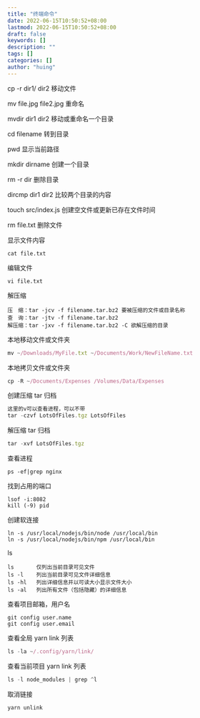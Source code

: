 ```yaml
---
title: "终端命令"
date: 2022-06-15T10:50:52+08:00
lastmod: 2022-06-15T10:50:52+08:00
draft: false
keywords: []
description: ""
tags: []
categories: []
author: "huing"
---
```


cp -r dir1/ dir2 移动文件

mv file.jpg file2.jpg 重命名

mvdir dir1 dir2 移动或重命名一个目录

cd filename 转到目录

pwd 显示当前路径

mkdir dirname 创建一个目录

rm -r dir 删除目录 <!-- -r 递归处理目录 -->

dircmp dir1 dir2 比较两个目录的内容

touch src/index.js 创建空文件或更新已存在文件时间

rm file.txt 删除文件

显示文件内容

```
cat file.txt
```

编辑文件

```
vi file.txt
```

解压缩

```
压　缩：tar -jcv -f filename.tar.bz2 要被压缩的文件或目录名称
查　询：tar -jtv -f filename.tar.bz2
解压缩：tar -jxv -f filename.tar.bz2 -C 欲解压缩的目录
```

本地移动文件或文件夹

```js
mv ~/Downloads/MyFile.txt ~/Documents/Work/NewFileName.txt
```

本地拷贝文件或文件夹

```js
cp -R ~/Documents/Expenses /Volumes/Data/Expenses
```

创建压缩 tar 归档

```js
这里的v可以查看进程，可以不带
tar -czvf LotsOfFiles.tgz LotsOfFiles
```

解压缩 tar 归档

```js
tar -xvf LotsOfFiles.tgz
```

查看进程

```
ps -ef|grep nginx
```

找到占用的端口

```
lsof -i:8082
kill (-9) pid
```

创建软连接

```
ln -s /usr/local/nodejs/bin/node /usr/local/bin
ln -s /usr/local/nodejs/bin/npm /usr/local/bin
```

ls

```
ls       仅列出当前目录可见文件
ls -l    列出当前目录可见文件详细信息
ls -hl   列出详细信息并以可读大小显示文件大小
ls -al   列出所有文件（包括隐藏）的详细信息
```

查看项目邮箱，用户名

```
git config user.name
git config user.email
```

查看全局 yarn link 列表

```js
ls -la ~/.config/yarn/link/
```

查看当前项目 yarn link 列表

```js
ls -l node_modules | grep ^l
```

取消链接

```js
yarn unlink
```

<!-- less
which
file
find

man command-name 命令指南
man -k
/keyword 搜索
q 退出
空格键 翻页 -->
